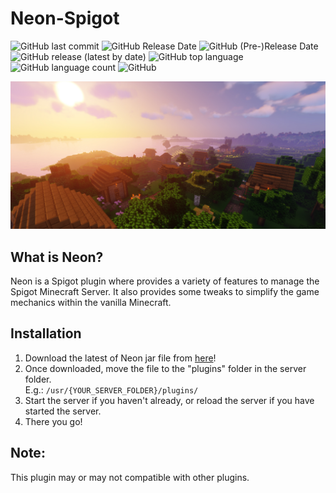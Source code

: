 # **Neon-Spigot**
![GitHub last commit](https://img.shields.io/github/last-commit/ICitiesMaxQ/Neon-Spigot?color=brightgreen&label=Last%20Commit) ![GitHub Release Date](https://img.shields.io/github/release-date/ICitiesMaxQ/Neon-Spigot?color=brightgreen&label=Release%20Date) ![GitHub (Pre-)Release Date](https://img.shields.io/github/release-date-pre/ICitiesMaxQ/Neon-Spigot?color=orange&label=Pre-release%20Date) ![GitHub release (latest by date)](https://img.shields.io/github/v/release/ICitiesMaxQ/Neon-Spigot?color=brightgreen&label=Latest%20Release) ![GitHub top language](https://img.shields.io/github/languages/top/ICitiesMaxQ/Neon-Spigot?color=00ffff) ![GitHub language count](https://img.shields.io/github/languages/count/ICitiesMaxQ/Neon-Spigot?color=blue) ![GitHub](https://img.shields.io/github/license/ICitiesMaxQ/Neon-Spigot)

<img src="images/banner.jpg">

## **What is Neon?**
Neon is a Spigot plugin where provides a variety of features to manage the Spigot Minecraft Server. It also provides some tweaks to simplify the game mechanics within the vanilla Minecraft.

## **Installation**
1. Download the latest of Neon jar file from [here](https://github.com/ICitiesMaxQ/Neon-Spigot/releases/latest "Latest Neon")!
2. Once downloaded, move the file to the "plugins" folder in the server folder. <br>
   E.g.: `/usr/{YOUR_SERVER_FOLDER}/plugins/`
3. Start the server if you haven't already, or reload the server if you have started the server.
4. There you go!

## **Note:**
This plugin may or may not compatible with other plugins.
